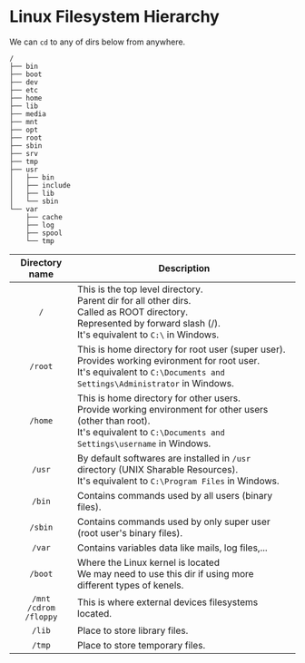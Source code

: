 # Linux Filesystem Hierarchy
We can `cd` to any of dirs below from anywhere.
```
/
├── bin
├── boot
├── dev
├── etc
├── home
├── lib
├── media
├── mnt
├── opt
├── root
├── sbin
├── srv
├── tmp
├── usr
│   ├── bin
│   ├── include
│   ├── lib
│   └── sbin
└── var
    ├── cache
    ├── log
    ├── spool
    └── tmp
```

|<div style="text-align:center">Directory name</div>|<div style="text-align:center">Description</div>|
|:-:|-|
|`/`|This is the top level directory.<br>Parent dir for all other dirs.<br>Called as ROOT directory.<br>Represented by forward slash (/).<br>It's equivalent to `C:\` in Windows.|
|`/root`|This is home directory for root user (super user).<br>Provides working evironment for root user.<br>It's equivalent to `C:\Documents and Settings\Administrator` in Windows.|
|`/home`|This is home directory for other users.<br>Provide working environment for other users (other than root).<br>It's equivalent to `C:\Documents and Settings\username` in Windows.|
|`/usr`|By default softwares are installed in `/usr` directory (UNIX Sharable Resources).<br>It's equivalent to `C:\Program Files` in Windows.|
|`/bin`|Contains commands used by all users (binary files).|
|`/sbin`|Contains commands used by only super user (root user's binary files).|
|`/var`|Contains variables data like mails, log files,...|
|`/boot`|Where the Linux kernel is located<br>We may need to use this dir if using more different types of kenels.|
|`/mnt`<br>`/cdrom`<br>`/floppy`|This is where external devices filesystems located.|
|`/lib`|Place to store library files.|
|`/tmp`|Place to store temporary files.|
